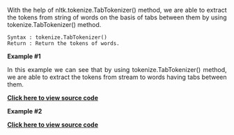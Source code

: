 <div align="justify">

With the help of nltk.tokenize.TabTokenizer() method, we are able to extract the tokens from string of words on the basis of tabs between them by using tokenize.TabTokenizer() method.

```
Syntax : tokenize.TabTokenizer()
Return : Return the tokens of words.
```

__Example #1__

In this example we can see that by using tokenize.TabTokenizer() method, we are able to extract the tokens from stream to words having tabs between them.

<a href="https://github.com/NhanPhamThanh-IT/NLTK-Guide/blob/main/Documentation/TweetTokenizer/example1.py"><strong>Click here to view source code</strong></a>

__Example #2__

<a href="https://github.com/NhanPhamThanh-IT/NLTK-Guide/blob/main/Documentation/TweetTokenizer/example1.py"><strong>Click here to view source code</strong></a>

</div>